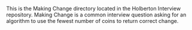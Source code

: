 This is the Making Change directory located in the Holberton Interview repository. Making Change is a common interview question asking for an algorithm to use the fewest number of coins to return correct change.